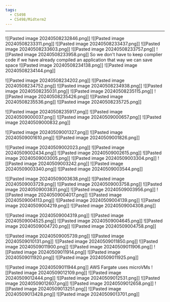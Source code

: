 ```yaml
---
tags:
  - CS498
  - CS498/Midterm2
---
```

---
![[Pasted image 20240508232846.png]]
![[Pasted image 20240508233311.png]]
![[Pasted image 20240508233437.png]]
![[Pasted image 20240508233603.png]]
![[Pasted image 20240508233757.png]]
![[Pasted image 20240508233958.png]]
So we don't have to keep complier code if we have already compiled an application that way we can save space
![[Pasted image 20240508234138.png]]
![[Pasted image 20240508234144.png]]

![[Pasted image 20240508234202.png]]
![[Pasted image 20240508234752.png]]
![[Pasted image 20240508234938.png]]
![[Pasted image 20240508235031.png]]
![[Pasted image 20240508235115.png]]
![[Pasted image 20240508235426.png]]
![[Pasted image 20240508235536.png]]
![[Pasted image 20240508235725.png]]

![[Pasted image 20240508235917.png]]
![[Pasted image 20240509000037.png]]
![[Pasted image 20240509000657.png]]
![[Pasted image 20240509000832.png]]

![[Pasted image 20240509001327.png]]
![[Pasted image 20240509001610.png]]
![[Pasted image 20240509001826.png]]

![[Pasted image 20240509002023.png]]
![[Pasted image 20240509002434.png]]
![[Pasted image 20240509002615.png]]
![[Pasted image 20240509003005.png]]
![[Pasted image 20240509003304.png]]
![[Pasted image 20240509003242.png]]
![[Pasted image 20240509003340.png]]
![[Pasted image 20240509003544.png]]

![[Pasted image 20240509003638.png]]
![[Pasted image 20240509003729.png]]
![[Pasted image 20240509003758.png]]
![[Pasted image 20240509003831.png]]
![[Pasted image 20240509003956.png]]
![[Pasted image 20240509004017.png]]
![[Pasted image 20240509004113.png]]
![[Pasted image 20240509004139.png]]
![[Pasted image 20240509004219.png]]
![[Pasted image 20240509004308.png]]

![[Pasted image 20240509004319.png]]
![[Pasted image 20240509004525.png]]
![[Pasted image 20240509004645.png]]
![[Pasted image 20240509004720.png]]
![[Pasted image 20240509004758.png]]


![[Pasted image 20240509005739.png]]
![[Pasted image 20240509010131.png]]
![[Pasted image 20240509011850.png]]
![[Pasted image 20240509011900.png]]
![[Pasted image 20240509011906.png]]
![[Pasted image 20240509011914.png]]
![[Pasted image 20240509011920.png]]
![[Pasted image 20240509011925.png]]

![[Pasted image 20240509011944.png]]
AWS Fargate uses microVMs
![[Pasted image 20240509012109.png]]
![[Pasted image 20240509012444.png]]
![[Pasted image 20240509012531.png]]
![[Pasted image 20240509012607.png]]
![[Pasted image 20240509012658.png]]
![[Pasted image 20240509013251.png]]
![[Pasted image 20240509013428.png]]
![[Pasted image 20240509013701.png]]
